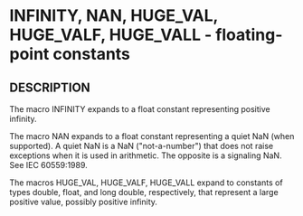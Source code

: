 # INFINITY, NAN, HUGE_VAL, HUGE_VALF, HUGE_VALL - floating-point constants

## DESCRIPTION

The macro INFINITY expands to a float constant representing positive infinity.

The macro NAN expands to a float constant representing a quiet NaN (when supported). A quiet NaN is a NaN ("not-a-number") that does not raise exceptions when it is used in arithmetic. The opposite is a signaling NaN. See IEC 60559:1989.

The macros HUGE_VAL, HUGE_VALF, HUGE_VALL expand to constants of types double, float, and long double, respectively, that represent a large positive value, possibly positive infinity.

